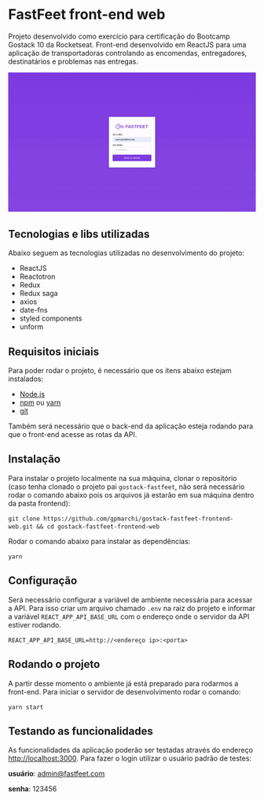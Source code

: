 # FastFeet front-end web

Projeto desenvolvido como exercício para certificação do Bootcamp Gostack 10 da Rocketseat. Front-end desenvolvido em ReactJS para uma aplicação de transportadoras controlando as encomendas, entregadores, destinatários e problemas nas entregas.

<div align="center">
    <img alt="FastFeet" title="FastFeet" src=".github/fastfeet-web.gif" />
</div>

## Tecnologias e libs utilizadas

Abaixo seguem as tecnologias utilizadas no desenvolvimento do projeto:

- ReactJS
- Reactotron
- Redux
- Redux saga
- axios
- date-fns
- styled components
- unform

## Requisitos iniciais

Para poder rodar o projeto, é necessário que os itens abaixo estejam instalados:

- [Node.js](https://nodejs.org/en/download/)
- [npm](https://www.npmjs.com/get-npm) ou [yarn](https://classic.yarnpkg.com/en/docs/install/#mac-stable)
- [git](https://git-scm.com/downloads)

Também será necessário que o back-end da aplicação esteja rodando para que o front-end acesse as rotas da API.

## Instalação

Para instalar o projeto localmente na sua máquina, clonar o repositório (caso tenha clonado o projeto pai `gostack-fastfeet`, não será necessário rodar o comando abaixo pois os arquivos já estarão em sua máquina dentro da pasta frontend):

    git clone https://github.com/gpmarchi/gostack-fastfeet-frontend-web.git && cd gostack-fastfeet-frontend-web

Rodar o comando abaixo para instalar as dependências:

    yarn

## Configuração

Será necessário configurar a variável de ambiente necessária para acessar a API. Para isso criar um arquivo chamado `.env` na raiz do projeto e informar a variável `REACT_APP_API_BASE_URL` com o endereço onde o servidor da API estiver rodando.

    REACT_APP_API_BASE_URL=http://<endereço ip>:<porta>

## Rodando o projeto

A partir desse momento o ambiente já está preparado para rodarmos a front-end. Para iniciar o servidor de desenvolvimento rodar o comando:

    yarn start

## Testando as funcionalidades

As funcionalidades da aplicação poderão ser testadas através do endereço [http://localhost:3000](http://localhost:3000). Para fazer o login utilizar o usuário padrão de testes:

**usuário**: admin@fastfeet.com

**senha**: 123456
